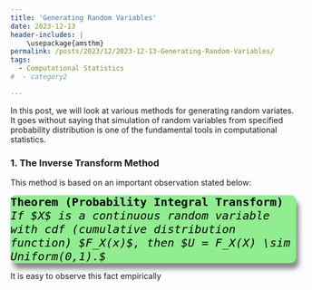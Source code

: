 ```yaml
---
title: 'Generating Random Variables'
date: 2023-12-13
header-includes: |
    \usepackage{amsthm}
permalink: /posts/2023/12/2023-12-13-Generating-Random-Variables/
tags:
  - Computational Statistics
#  - category2

---
```

<style>
	.theorem {
  	display: block;
  	font-style: italic;
 	font-size: 20px;
  	font-family: "Monospace";
  	color: black;
  	border-radius: 10px;
  	background-color: rgb(144,238,144);
  	box-shadow: 5px 10px 8px #888888;
	}
	.theorem::before {
  	content: "Theorem. ";
  	font-weight: bold;
  	font-style: normal;
  	display: inline-block;
  	width: -webkit-fill-available;
  	color: black;
  	border-radius: 10px 10px 0 0;
  	%padding: 10px 5px 5px 15px;
  	background-color: rgb(144,238,144); %rgb(38, 38, 134);
	}
	.theorem[text]::before {
  	content: "Theorem (" attr(text) ") ";
	}
	.theorem p {
  	padding: 15px 15px 15px 15px;
	}
</style>

In this post, we will look at various methods for generating random variates. It goes without saying that simulation of random variables from specified probability distribution is one of the fundamental tools in computational statistics.

### 1. The Inverse Transform Method

This method is based on an important observation stated below:
		
<div class="theorem" text='Probability Integral Transform'>
	If $X$ is a continuous random variable with cdf (cumulative distribution function) $F_X(x)$, then $U = F_X(X) \sim Uniform(0,1).$ 
</div>
  
  
It is easy to observe this fact empirically 



















